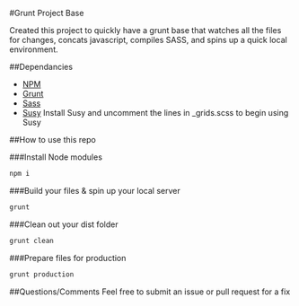 #Grunt Project Base

Created this project to quickly have a grunt base that watches all the files for changes, concats javascript, compiles SASS, and spins up a quick local environment.

##Dependancies

- [NPM](https://www.npmjs.com/)
- [Grunt](http://gruntjs.com/)
- [Sass](http://sass-lang.com/install)
- [Susy](http://susydocs.oddbird.net/en/latest/install/) Install Susy and uncomment the lines in _grids.scss to begin using Susy

##How to use this repo

###Install Node modules
```bash
npm i
```

###Build your files & spin up your local server
```bash
grunt
```

###Clean out your dist folder
```bash
grunt clean
```

###Prepare files for production
```bash
grunt production
```

##Questions/Comments
Feel free to submit an issue or pull request for a fix
